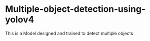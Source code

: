 # Multiple-object-detection-using-yolov4
This is a Model designed and trained to detect multiple objects
